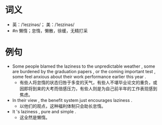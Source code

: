 # 词义
- 英：/ˈleɪzinəs/； 美：/ˈleɪzinəs/
- #n 懒惰；怠惰，懒散，徐缓，无精打采
# 例句
- Some people blamed the laziness to the unpredictable weather , some are burdened by the graduation papers , or the coming important test , some feel anxious about their work performance earlier this year .
	- 有些人将怠惰的状态归咎于多变的天气，有些人不堪毕业论文的重负，或因即将到来的大考而倍感压力，有些人则是为自己前半年的工作表现感到焦虑。
- In their view , the benefit system just encourages laziness .
	- 以他们的观点，这种福利体制只会助长怠惰。
- It 's laziness , pure and simple .
	- 这全然是懒惰。
